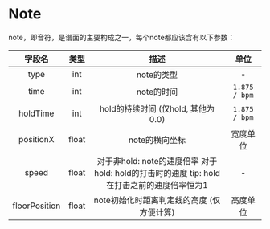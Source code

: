 # Note

note，即音符，是谱面的主要构成之一，每个note都应该含有以下参数：

|      字段名      |  类型   |                               描述                                |      单位       |
|:-------------:|:-----:|:---------------------------------------------------------------:|:-------------:|
|     type      |  int  |                             note的类型                             |       -       |
|     time      | int |                             note的时间                             | `1.875 / bpm` |
|   holdTime    | int |                   hold的持续时间  (仅hold, 其他为0.0)                    | `1.875 / bpm` |
|   positionX   | float |                            note的横向坐标                            |     宽度单位      |
|     speed     | float | 对于非hold: note的速度倍率  对于hold: hold的打击时的速度  tip: hold在打击之前的速度倍率恒为1 |       -       |
| floorPosition | float |                 note初始化时距离判定线的高度 (仅方便计算)                   |     高度单位      |
